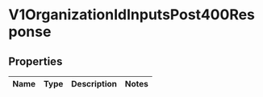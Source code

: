 

# V1OrganizationIdInputsPost400Response


## Properties

| Name | Type | Description | Notes |
|------------ | ------------- | ------------- | -------------|




